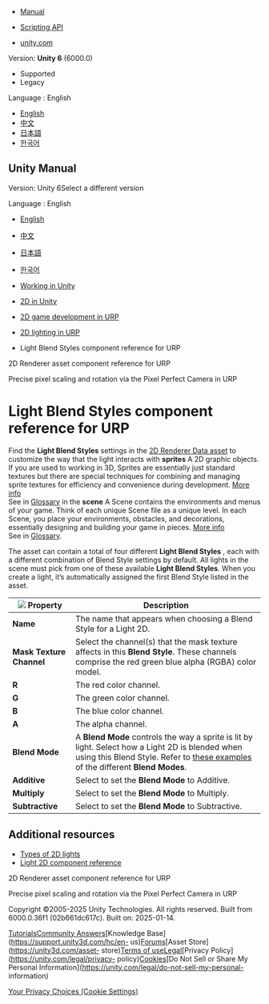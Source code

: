 [](https://docs.unity3d.com)

  * [Manual](../Manual/index.html)
  * [Scripting API](../ScriptReference/index.html)

  * [unity.com](https://unity.com/)

Version: **Unity 6** (6000.0)

  * Supported
  * Legacy

Language : English

  * [English](/Manual/urp/LightBlendStyles.html)
  * [中文](/cn/current/Manual/urp/LightBlendStyles.html)
  * [日本語](/ja/current/Manual/urp/LightBlendStyles.html)
  * [한국어](/kr/current/Manual/urp/LightBlendStyles.html)

[](https://docs.unity3d.com)

## Unity Manual

Version: Unity 6Select a different version

Language : English

  * [English](/Manual/urp/LightBlendStyles.html)
  * [中文](/cn/current/Manual/urp/LightBlendStyles.html)
  * [日本語](/ja/current/Manual/urp/LightBlendStyles.html)
  * [한국어](/kr/current/Manual/urp/LightBlendStyles.html)

  * [Working in Unity](../working-in-unity.html)
  * [2D in Unity](../Unity2D.html)
  * [2D game development in URP](../2d-urp-landing.html)
  * [2D lighting in URP](../urp/2d-index.html)
  * Light Blend Styles component reference for URP

[](../urp/2DRendererData-overview.html)

2D Renderer asset component reference for URP

[](../urp/2d-pixelperfect.html)

Precise pixel scaling and rotation via the Pixel Perfect Camera in URP

# Light Blend Styles component reference for URP

Find the **Light Blend Styles** settings in the [2D Renderer Data
asset](2DRendererData-overview.html) to customize the way that the light
interacts with **sprites** A 2D graphic objects. If you are used to working in
3D, Sprites are essentially just standard textures but there are special
techniques for combining and managing sprite textures for efficiency and
convenience during development. [More info](../sprite/sprite-landing.html)  
See in [Glossary](../Glossary.html#Sprite) in the **scene** A Scene contains
the environments and menus of your game. Think of each unique Scene file as a
unique level. In each Scene, you place your environments, obstacles, and
decorations, essentially designing and building your game in pieces. [More
info](../CreatingScenes.html)  
See in [Glossary](../Glossary.html#Scene).

The asset can contain a total of four different **Light Blend Styles** , each
with a different combination of Blend Style settings by default. All lights in
the scene must pick from one of these available **Light Blend Styles**. When
you create a light, it’s automatically assigned the first Blend Style listed
in the asset.

![](../../uploads/urp/2D/image_38.png) **Property** | **Description**  
---|---  
**Name** | The name that appears when choosing a Blend Style for a Light 2D.  
**Mask Texture Channel** | Select the channel(s) that the mask texture affects in this **Blend Style**. These channels comprise the red green blue alpha (RGBA) color model.  
| **R** | The red color channel.  
| **G** | The green color channel.  
| **B** | The blue color channel.  
| **A** | The alpha channel.  
**Blend Mode** | A **Blend Mode** controls the way a sprite is lit by light. Select how a Light 2D is blended when using this Blend Style. Refer to [these examples](2d-light-blending.html) of the different **Blend Modes**.  
| **Additive** | Select to set the **Blend Mode** to Additive.  
| **Multiply** | Select to set the **Blend Mode** to Multiply.  
| **Subtractive** | Select to set the **Blend Mode** to Subtractive.  
  
## Additional resources

  * [Types of 2D lights](LightTypes.html)
  * [Light 2D component reference](2DLightProperties.html)

[](../urp/2DRendererData-overview.html)

2D Renderer asset component reference for URP

[](../urp/2d-pixelperfect.html)

Precise pixel scaling and rotation via the Pixel Perfect Camera in URP

Copyright ©2005-2025 Unity Technologies. All rights reserved. Built from
6000.0.36f1 (02b661dc617c). Built on: 2025-01-14.

[Tutorials](https://learn.unity.com/)[Community
Answers](https://answers.unity3d.com)[Knowledge
Base](https://support.unity3d.com/hc/en-
us)[Forums](https://forum.unity3d.com)[Asset Store](https://unity3d.com/asset-
store)[Terms of
use](https://docs.unity3d.com/Manual/TermsOfUse.html)[Legal](https://unity.com/legal)[Privacy
Policy](https://unity.com/legal/privacy-
policy)[Cookies](https://unity.com/legal/cookie-policy)[Do Not Sell or Share
My Personal Information](https://unity.com/legal/do-not-sell-my-personal-
information)

[Your Privacy Choices (Cookie Settings)](javascript:void\(0\);)


